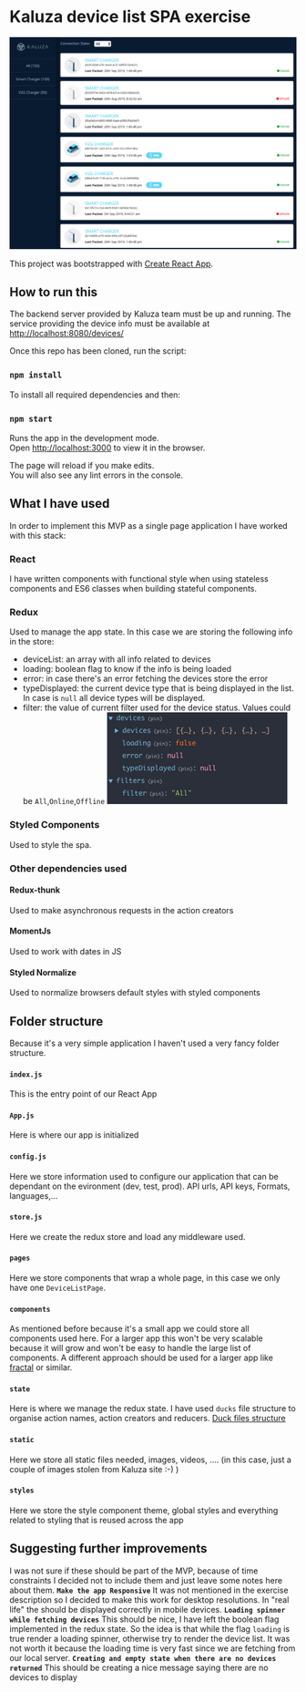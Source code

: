 # Kaluza device list SPA exercise

![Kaluza device list](kaluza-device-list.png)

This project was bootstrapped with [Create React App](https://github.com/facebook/create-react-app).

## How to run this

The backend server provided by Kaluza team must be up and running. The service providing the device info must be available at [http://localhost:8080/devices/](http://localhost:8080/devices/)

Once this repo has been cloned, run the script:
### `npm install`
To install all required dependencies and then:

### `npm start`

Runs the app in the development mode.<br>
Open [http://localhost:3000](http://localhost:3000) to view it in the browser.

The page will reload if you make edits.<br>
You will also see any lint errors in the console.

## What I have used

In order to implement this MVP as a single page application I have worked with this stack:

### React
I have written components with functional style when using stateless components and ES6 classes when building stateful components.
### Redux
Used to manage the app state. In this case we are storing the following info in the store:
- deviceList: an array with all info related to devices
- loading: boolean flag to know if the info is being loaded
- error: in case there's an error fetching the devices store the error
- typeDisplayed: the current device type that is being displayed in the list. In case is `null` all device types will be displayed.
- filter: the value of current filter used for the device status. Values could be `All`,`Online`,`Offline`
![Redux state](redux-state.png)
### Styled Components
Used to style the spa.
### Other dependencies used
#### Redux-thunk
Used to make asynchronous requests in the action creators
#### MomentJs
Used to work with dates in JS
#### Styled Normalize
Used to normalize browsers default styles with styled components

## Folder structure
Because it's a very simple application I haven't used a very fancy folder structure.
#### `index.js`
This is the entry point of our React App
#### `App.js`
Here is where our app is initialized
#### `config.js`
Here we store information used to configure our application that can be dependant on the evironment (dev, test, prod). API urls, API keys, Formats, languages,...
#### `store.js`
Here we create the redux store and load any middleware used.
#### `pages`
Here we store components that wrap a whole page, in this case we only have one `DeviceListPage`.
#### `components`
As mentioned before because it's a small app we could store all components used here. For a larger app this won't be very scalable because it will grow and won't be easy to handle the large list of components. A different approach should be used for a larger app like [fractal](https://hackernoon.com/fractal-a-react-app-structure-for-infinite-scale-4dab943092af) or similar.
#### `state`
Here is where we manage the redux state. I have used `ducks` file structure to organise action names, action creators and reducers. [Duck files structure](https://medium.com/@scbarrus/the-ducks-file-structure-for-redux-d63c41b7035c)
#### `static`
Here we store all static files needed, images, videos, .... (in this case, just a couple of images stolen from Kaluza site :-) )
#### `styles`
Here we store the style component theme, global styles and everything related to styling that is reused across the app

## Suggesting further improvements
I was not sure if these should be part of the MVP, because of time constraints I decided not to include them and just leave some notes here about them.
**`Make the app Responsive`**
It was not mentioned in the exercise description so I decided to make this work for desktop resolutions. In "real life" the should be displayed correctly in mobile devices.
**`Loading spinner while fetching devices`**
This should be nice, I have left the boolean flag implemented in the redux state. So the idea is that while the flag `loading` is true render a loading spinner, otherwise try to render the device list. It was not worth it because the loading time is very fast since we are fetching from our local server.
**`Creating and empty state when there are no devices returned`**
This should be creating a nice message saying there are no devices to display
